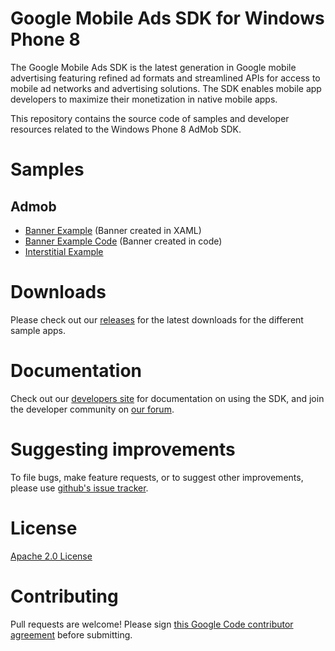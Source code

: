 Google Mobile Ads SDK for Windows Phone 8
=========================================
The Google Mobile Ads SDK is the latest generation in Google mobile advertising featuring refined ad formats and streamlined APIs for access to mobile ad networks and advertising solutions. The SDK enables mobile app developers to maximize their monetization in native mobile apps.

This repository contains the source code of samples and developer resources related to the Windows Phone 8 AdMob SDK.


Samples
=======
Admob
-----
* [Banner Example](https://github.com/googleads/googleads-mobile-wp8/tree/master/examples/GoogleAds.ExampleApps.BannerExample) (Banner created in XAML)
* [Banner Example Code](https://github.com/googleads/googleads-mobile-wp8/tree/master/examples/GoogleAds.ExampleApps.BannerExampleCode) (Banner created in code)
* [Interstitial Example](https://github.com/googleads/googleads-mobile-wp8/tree/master/examples/GoogleAds.ExampleApps.InterstitialExample)

Downloads
=========
Please check out our [releases](https://github.com/googleads/googleads-mobile-wp8/releases) for the latest downloads for the different sample apps.

Documentation
==============
Check out our [developers site](https://developers.google.com/mobile-ads-sdk/) for documentation on using the SDK, and join the developer community on [our forum](https://groups.google.com/forum/#!forum/google-admob-ads-sdk).

Suggesting improvements
=======================
To file bugs, make feature requests, or to suggest other improvements, please use [github's issue tracker](https://github.com/googleads/googleads-mobile-wp8/issues).

License
=======
[Apache 2.0 License](http://www.apache.org/licenses/LICENSE-2.0.html)

Contributing
============
Pull requests are welcome! Please sign [this Google Code contributor agreement](https://developers.google.com/open-source/cla/individual?csw=1) before submitting.
